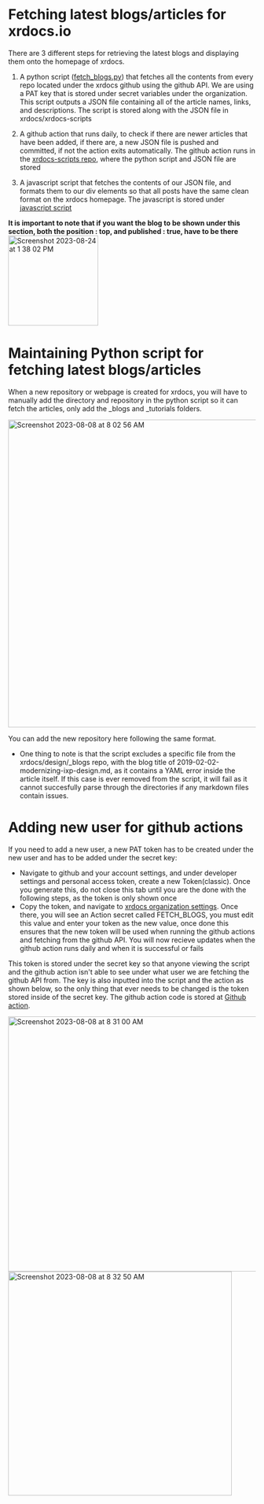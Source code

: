# Fetching latest blogs/articles for xrdocs.io
There are 3 different steps for retrieving the latest blogs and displaying them onto the homepage of xrdocs. 

  1. A python script ([fetch_blogs.py](https://github.com/xrdocs/xrdocs-scripts/blob/main/fetch_blogs.py)) that fetches all the contents from every repo located under the xrdocs github using the github API. We are using a PAT key that is stored under secret variables under the organization. This script outputs a JSON file containing all of the article names, links, and descriptions. The script is stored along with the JSON file in xrdocs/xrdocs-scripts

  2. A github action that runs daily, to check if there are newer articles that have been added, if there are, a new JSON file is pushed and committed, if not the action exits automatically. The github action runs in the [xrdocs-scripts repo](https://github.com/xrdocs/xrdocs-scripts/tree/main), where the python script and JSON file are stored
  
  3. A javascript script that fetches the contents of our JSON file, and formats them to our div elements so that all posts have the same clean format on the xrdocs homepage. The javascript is stored under [javascript script](https://github.com/xrdocs/xrdocs.github.io/blob/new/_layouts/splash.html) 
  
**It is important to note that if you want the blog to be shown under this section, both the position : top, and published : true, have to be there**
<img width="183" alt="Screenshot 2023-08-24 at 1 38 02 PM" src="https://github.com/xrdocs/xrdocs-scripts/assets/52422516/7ad9e262-3d85-4599-9f25-5cc65f800b3a">


# Maintaining Python script for fetching latest blogs/articles
When a new repository or webpage is created for xrdocs, you will have to manually add the directory and repository in the python script so it can fetch the articles, only add the _blogs and _tutorials folders. 

<img width="625" alt="Screenshot 2023-08-08 at 8 02 56 AM" src="https://github.com/xrdocs/xrdocs-scripts/assets/52422516/1429d126-bdfe-4c03-a57c-7c9ea5abf7ff">

You can add the new repository here following the same format.

* One thing to note is that the script excludes a specific file from the xrdocs/design/_blogs repo, with the blog title of 2019-02-02-modernizing-ixp-design.md, as it contains a YAML error inside the article itself. If this case is ever removed from the script, it will fail as it cannot succesfully parse through the directories if any markdown files contain issues. 

# Adding new user for github actions
If you need to add a new user, a new PAT token has to be created under the new user and has to be added under the secret key:
* Navigate to github and your account settings, and under developer settings and personal access token, create a new Token(classic). Once you generate this, do not close this tab until you are the done with the following steps, as the token is only shown once
* Copy the token, and navigate to [xrdocs organization settings](https://github.com/organizations/xrdocs/settings/secrets/actions). Once there, you will see an Action secret called FETCH_BLOGS, you must edit this value and enter your token as the new value, once done this ensures that the new token will be used when running the github actions and fetching from the github API. You will now recieve updates when the github action runs daily and when it is successful or fails

This token is stored under the secret key so that anyone viewing the script and the github action isn't able to see under what user we are fetching the github API from. The key is also inputted into the script and the action as shown below, so the only thing that ever needs to be changed is the token stored inside of the secret key. The github action code is stored at [Github action](https://github.com/xrdocs/xrdocs-scripts/blob/main/.github/workflows/fetch_latest_blogs.yml). 

<img width="518" alt="Screenshot 2023-08-08 at 8 31 00 AM" src="https://github.com/xrdocs/xrdocs-scripts/assets/52422516/10bd62e5-2e0c-4aad-a7d5-8b2b45287ba4">
<img width="455" alt="Screenshot 2023-08-08 at 8 32 50 AM" src="https://github.com/xrdocs/xrdocs-scripts/assets/52422516/1c1e1b3e-c5aa-4151-891f-121eabcb8460">
